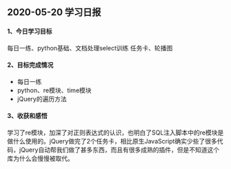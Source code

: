 ## 2020-05-20 学习日报

#### 1、今日学习目标

每日一练、python基础、文档处理select训练 任务卡、轮播图

#### 2、目标完成情况

- 每日一练
- python、re模块、time模块
- jQuery的遍历方法

#### 3、收获和感悟

学习了re模块，加深了对正则表达式的认识，也明白了SQL注入脚本中的re模块是做什么使用的。jQuery做完了2个任务卡，相比原生JavaScript确实少些了很多代码，jQuery自动帮我们做了甚多东西，而且有很多成熟的插件，但是不知道这个库为什么会慢慢被取代。



